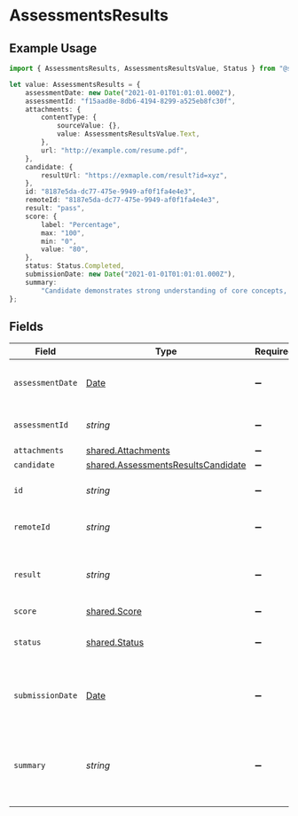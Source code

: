 # AssessmentsResults

## Example Usage

```typescript
import { AssessmentsResults, AssessmentsResultsValue, Status } from "@stackone/stackone-client-ts/sdk/models/shared";

let value: AssessmentsResults = {
    assessmentDate: new Date("2021-01-01T01:01:01.000Z"),
    assessmentId: "f15aad8e-8db6-4194-8299-a525eb8fc30f",
    attachments: {
        contentType: {
            sourceValue: {},
            value: AssessmentsResultsValue.Text,
        },
        url: "http://example.com/resume.pdf",
    },
    candidate: {
        resultUrl: "https://exmaple.com/result?id=xyz",
    },
    id: "8187e5da-dc77-475e-9949-af0f1fa4e4e3",
    remoteId: "8187e5da-dc77-475e-9949-af0f1fa4e4e3",
    result: "pass",
    score: {
        label: "Percentage",
        max: "100",
        min: "0",
        value: "80",
    },
    status: Status.Completed,
    submissionDate: new Date("2021-01-01T01:01:01.000Z"),
    summary:
        "Candidate demonstrates strong understanding of core concepts, but struggles with application",
};
```

## Fields

| Field                                                                                           | Type                                                                                            | Required                                                                                        | Description                                                                                     | Example                                                                                         |
| ----------------------------------------------------------------------------------------------- | ----------------------------------------------------------------------------------------------- | ----------------------------------------------------------------------------------------------- | ----------------------------------------------------------------------------------------------- | ----------------------------------------------------------------------------------------------- |
| `assessmentDate`                                                                                | [Date](https://developer.mozilla.org/en-US/docs/Web/JavaScript/Reference/Global_Objects/Date)   | :heavy_minus_sign:                                                                              | The start date of the candidate assessment                                                      | 2021-01-01T01:01:01.000Z                                                                        |
| `assessmentId`                                                                                  | *string*                                                                                        | :heavy_minus_sign:                                                                              | The id of the candidate assessment                                                              | f15aad8e-8db6-4194-8299-a525eb8fc30f                                                            |
| `attachments`                                                                                   | [shared.Attachments](../../../sdk/models/shared/attachments.md)                                 | :heavy_minus_sign:                                                                              | N/A                                                                                             |                                                                                                 |
| `candidate`                                                                                     | [shared.AssessmentsResultsCandidate](../../../sdk/models/shared/assessmentsresultscandidate.md) | :heavy_minus_sign:                                                                              | N/A                                                                                             |                                                                                                 |
| `id`                                                                                            | *string*                                                                                        | :heavy_minus_sign:                                                                              | Unique identifier                                                                               | 8187e5da-dc77-475e-9949-af0f1fa4e4e3                                                            |
| `remoteId`                                                                                      | *string*                                                                                        | :heavy_minus_sign:                                                                              | Provider's unique identifier                                                                    | 8187e5da-dc77-475e-9949-af0f1fa4e4e3                                                            |
| `result`                                                                                        | *string*                                                                                        | :heavy_minus_sign:                                                                              | The final result to candidate whether pass or fail                                              | pass                                                                                            |
| `score`                                                                                         | [shared.Score](../../../sdk/models/shared/score.md)                                             | :heavy_minus_sign:                                                                              | N/A                                                                                             |                                                                                                 |
| `status`                                                                                        | [shared.Status](../../../sdk/models/shared/status.md)                                           | :heavy_minus_sign:                                                                              | The status of the candidates assessment.                                                        | completed                                                                                       |
| `submissionDate`                                                                                | [Date](https://developer.mozilla.org/en-US/docs/Web/JavaScript/Reference/Global_Objects/Date)   | :heavy_minus_sign:                                                                              | The submission date of the candidate assessment                                                 | 2021-01-01T01:01:01.000Z                                                                        |
| `summary`                                                                                       | *string*                                                                                        | :heavy_minus_sign:                                                                              | The summary about the result of the assessments                                                 | Candidate demonstrates strong understanding of core concepts, but struggles with application    |